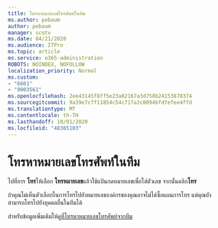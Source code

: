 ```yaml
---
title: โทรหาหมายเลขโทรศัพท์ในทีม
ms.author: pebaum
author: pebaum
manager: scotv
ms.date: 04/21/2020
ms.audience: ITPro
ms.topic: article
ms.service: o365-administration
ROBOTS: NOINDEX, NOFOLLOW
localization_priority: Normal
ms.custom:
- "6661"
- "9003561"
ms.openlocfilehash: 2ee43145f8ff5e23a02167a3d758b24153878374
ms.sourcegitcommit: 9a39e7cff11854c54c717a2c0094bfdfefee4ffd
ms.translationtype: MT
ms.contentlocale: th-TH
ms.lasthandoff: 10/01/2020
ms.locfileid: "48365103"
---
```

# <a name="call-a-phone-number-in-teams"></a>โทรหาหมายเลขโทรศัพท์ในทีม

ไปที่การ  **โทร**ให้เลือก  **โทรหมายเลข**แล้วใช้แป้นกดหมายเลขเพื่อใส่ตัวเลข จากนั้นคลิก**โทร**

ถ้าคุณไม่เห็นตัวเลือกในการโทรไปยังหมายเลของค์กรของคุณอาจไม่ได้ซื้อแผนการโทร แต่คุณยังสามารถโทรไปยังบุคคลอื่นในทีมได้  

สำหรับข้อมูลเพิ่มเติมให้ดู[ที่โทรหาหมายเลขโทรศัพท์จากทีม](https://support.microsoft.com/office/20d24ace-2851-4c29-8441-30dd2a5cf078)
